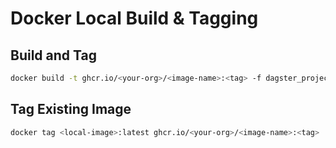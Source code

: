 # Docker Local Build & Tagging

## Build and Tag

```sh
docker build -t ghcr.io/<your-org>/<image-name>:<tag> -f dagster_project/Dockerfile .
```

## Tag Existing Image

```sh
docker tag <local-image>:latest ghcr.io/<your-org>/<image-name>:<tag>
```
